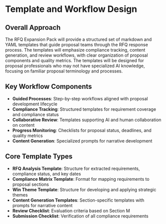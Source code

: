 # Template and Workflow Design

## Overall Approach

The RFQ Expansion Pack will provide a structured set of markdown and YAML templates that guide proposal teams through the RFQ response process. The templates will emphasize compliance tracking, content generation, and review workflows, with clear organization of proposal components and quality metrics. The templates will be designed for proposal professionals who may not have specialized AI knowledge, focusing on familiar proposal terminology and processes.

## Key Workflow Components

- **Guided Processes**: Step-by-step workflows aligned with proposal development lifecycle
- **Compliance Tracking**: Structured templates for requirement coverage and compliance status
- **Collaborative Review**: Templates supporting AI and human collaboration on content
- **Progress Monitoring**: Checklists for proposal status, deadlines, and quality metrics
- **Content Generation**: Specialized prompts for narrative development

## Core Template Types

- **RFQ Analysis Template**: Structure for extracted requirements, compliance status, and key dates
- **Compliance Matrix Template**: Format for mapping requirements to proposal sections
- **Win Theme Template**: Structure for developing and applying strategic themes
- **Content Generation Templates**: Section-specific templates with prompts for narrative content
- **Review Checklist**: Evaluation criteria based on Section M
- **Submission Checklist**: Verification of all compliance requirements
